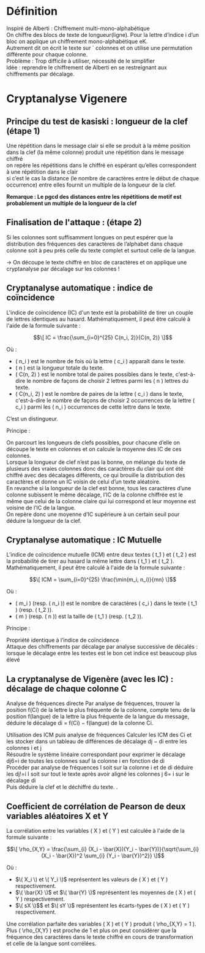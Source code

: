 # Définition 
Inspiré de Alberti : Chiffrement multi-mono-alphabétique
\
On chiffre des blocs de texte de longueur(ligne). Pour la lettre d’indice i d’un bloc on applique
un chiffrement mono-alphabétique eK.
\
Autrement dit on écrit le texte sur ` colonnes et on
utilise une permutation différente pour chaque
colonne.
\
Problème : Trop difficile à utiliser, nécessité de le simplifier
\
Idée : reprendre le chiffrement de Alberti en se restreignant aux chiffrements par décalage.

# Cryptanalyse Vigenere

## Principe du test de kasiski : longueur de la clef (étape 1)

Une répétition dans le message clair si elle se produit à la même
position dans la clef (la même colonne) produit une répétition
dans le message chiffré
\
on repère les répétitions dans le chiffré en espérant qu’elles
correspondent à une répétition dans le clair
\
si c’est le cas la distance (le nombre de caractères entre le début
de chaque occurrence) entre elles fournit un multiple de la
longueur de la clef.

**Remarque : Le pgcd des distances entre les répétitions de motif est probablement un multiple de la longueur de la clef**

## Finalisation de l'attaque : (étape 2)

Si les colonnes sont suffisamment longues on peut espérer que la
distribution des fréquences des caractères de l’alphabet dans chaque
colonne soit à peu près celle du texte complet et surtout celle de la
langue.

-> On découpe le texte chiffré en bloc de caractères et on applique une cryptanalyse par décalage sur les colonnes !

## Cryptanalyse automatique : indice de coïncidence
L'indice de coïncidence \(IC\) d'un texte est la probabilité de tirer un couple de lettres identiques au hasard. Mathématiquement, il peut être calculé à l'aide de la formule suivante :

$$\[ IC = \frac{\sum_{i=0}^{25} C(n_i, 2)}{C(n, 2)} \]$$

Où :
- \( n_i \) est le nombre de fois où la lettre \( c_i \) apparaît dans le texte.
- \( n \) est la longueur totale du texte.
- \( C(n, 2) \) est le nombre total de paires possibles dans le texte, c'est-à-dire le nombre de façons de choisir 2 lettres parmi les \( n \) lettres du texte.
- \( C(n_i, 2) \) est le nombre de paires de la lettre \( c_i \) dans le texte, c'est-à-dire le nombre de façons de choisir 2 occurrences de la lettre \( c_i \) parmi les \( n_i \) occurrences de cette lettre dans le texte.

C’est un distingueur.

Principe : 

On parcourt les longueurs de clefs possibles, pour chacune d’elle on découpe le texte en
colonnes et on calcule la moyenne des IC de ces colonnes.
\
Lorsque la longueur de clef n’est pas la bonne, on mélange du texte de plusieurs des vraies
colonnes donc des caractères du clair qui ont été chiffré avec des décalages différents, ce qui
brouille la distribution des caractères et donne un IC voisin de celui d’un texte aléatoire.
\
En revanche si la longueur de la clef est bonne, tous les caractères d’une colonne subissent le
même décalage, l’IC de la colonne chiffrée est le même que celui de la colonne claire qui lui
correspond et leur moyenne est voisine de l’IC de la langue.
\
On repère donc une moyenne d’IC supérieure à un certain seuil pour déduire la longueur de la
clef.

## Cryptanalyse automatique : IC Mutuelle
L’indice de coïncidence mutuelle (ICM) entre deux textes \( t_1 \) et \( t_2 \) est la probabilité de tirer au hasard la même lettre dans \( t_1 \) et \( t_2 \). Mathématiquement, il peut être calculé à l'aide de la formule suivante :

$$\[ ICM = \sum_{i=0}^{25} \frac{\min(m_i, n_i)}{mn} \]$$

Où :
- \( m_i \) (resp. \( n_i \)) est le nombre de caractères \( c_i \) dans le texte \( t_1 \) (resp. \( t_2 \)).
- \( m \) (resp. \( n \)) est la taille de \( t_1 \) (resp. \( t_2 \)).

Principe : 

Propriété identique à l’indice de coïncidence
\
Attaque des chiffrements par décalage par analyse successive de
décalés : lorsque le décalage entre les textes est le bon cet indice
est beaucoup plus élevé 

## La cryptanalyse de Vigenère (avec les IC) : décalage de chaque colonne C
Analyse de fréquences directe
Par analyse de fréquences, trouver la position f(Ci) de la lettre la plus
fréquente de la colonne, compte tenu de la position f(langue) de la
lettre la plus fréquente de la langue du message, déduire le décalage
di = f(Ci) − f(langue) de la colonne Ci.

Utilisation des ICM puis analyse de fréquences
Calculer les ICM des Ci et les stocker dans un tableau de
différences de décalage dj − di entre les colonnes i et j
\
Résoudre le système linéaire correspondant pour exprimer le
décalage dj6=i de toutes les colonnes sauf la colonne i en fonction
de di
\
Procéder par analyse de fréquences
I soit sur la colonne i et de di déduire les dj!=i
I soit sur tout le texte après avoir aligné les colonnes j 6= i sur le
décalage di
\
Puis déduire la clef et le déchiffré du texte.
.
## Coefficient de corrélation de Pearson de deux variables aléatoires X et Y

La corrélation entre les variables \( X \) et \( Y \) est calculée à l'aide de la formule suivante :

$$\[ \rho_{X,Y} = \frac{\sum_{i} (X_i - \bar{X})(Y_i - \bar{Y})}{\sqrt{\sum_{i} (X_i - \bar{X})^2 \sum_{i} (Y_i - \bar{Y})^2}} \]$$

Où :
- $\( X_i \) et \( Y_i \)$ représentent les valeurs de \( X \) et \( Y \) respectivement.
- $\( \bar{X} \)$ et $\( \bar{Y} \)$ représentent les moyennes de \( X \) et \( Y \) respectivement.
- $\( sX \)$$ et $\( sY \)$ représentent les écarts-types de \( X \) et \( Y \) respectivement.

Une corrélation parfaite des variables \( X \) et \( Y \) produit \( \rho_{X,Y} = 1 \). Plus \( \rho_{X,Y} \) est proche de 1 et plus on peut considérer que la fréquence des caractères dans le texte chiffré en cours de transformation et celle de la langue sont corrélées.


